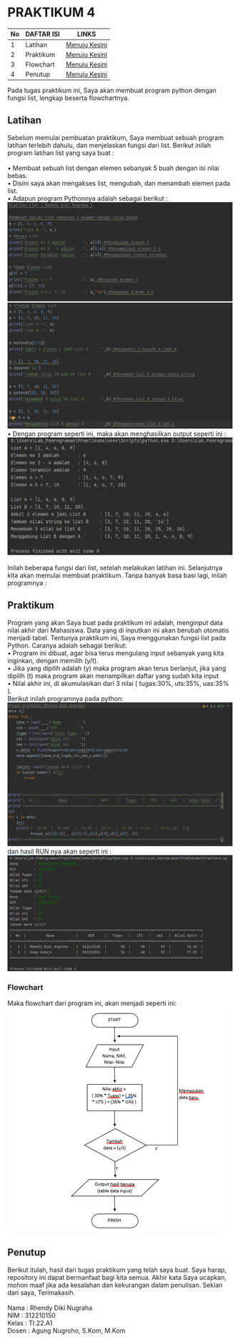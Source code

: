 # PRAKTIKUM 4
| No | DAFTAR ISI | LINKS                                                                |
|-------------|------------|----------------------------------------------------------------------|
|  1 | Latihan    | [Menuju Kesini](https://github.com/RhendyDikiN/Praktikum4#latihan)   |
|  2 | Praktikum  | [Menuju Kesini](https://github.com/RhendyDikiN/Praktikum4#praktikum) |
|  3 | Flowchart  | [Menuju Kesini](https://github.com/RhendyDikiN/Praktikum4#flowchart) |
|  4 | Penutup    | [Menuju Kesini](https://github.com/RhendyDikiN/Praktikum4#penutup)   |

Pada tugas praktikum ini, Saya akan membuat program python dengan fungsi list, lengkap beserta flowchartnya.<br/>
## Latihan
Sebelum memulai pembuatan praktikum, Saya membuat sebuah program latihan terlebih dahulu, dan menjelaskan fungsi dari list. Berikut inilah program latihan list yang saya buat :<br/><br/>
• Membuat sebuah list dengan elemen sebanyak 5 buah dengan isi nilai bebas.<br/>
• Disini saya akan mengakses list, mengubah, dan menambah elemen pada list.<br/>
• Adapun program Pythonnya adalah sebagai berikut :<br/>
![img.png](Screenshots/ss1.png)<br/>
![img.png](Screenshots/ss2.png)<br/>
• Dengan program seperti ini, maka akan menghasilkan output seperti ini :<br/>
![img.png](Screenshots/ss3.png)<br/><br/>
Inilah beberapa fungsi dari list, setelah melakukan latihan ini. Selanjutnya kita akan memulai membuat praktikum. Tanpa banyak basa basi lagi, inilah programnya :<br/>
## Praktikum
Program yang akan Saya buat pada praktikum ini adalah, menginput data nilai akhir dari Mahasiswa. Data yang di inputkan ini akan berubah otomatis menjadi tabel. Tentunya praktikum ini, Saya menggunakan fungsi list pada Python. Caranya adalah sebagai berikut:<br/>
• Program ini dibuat, agar bisa terus mengulang input sebanyak yang kita inginkan, dengan memilih (y/t).<br/>
• Jika yang dipilih adalah (y) maka program akan terus berlanjut, jika yang dipilih (t) maka program akan menampilkan daftar yang sudah kita input<br/>
• Nilai akhir ini, di akumulasikan dari 3 nilai ( tugas:30%, uts:35%, uas:35% ).<br/>
Berikut inilah programnya pada python:<br/>
![img.png](Screenshots/ss4.png)<br/>
dan hasil RUN nya akan seperti ini :<br/>
![img.png](Screenshots/ss5.png)<br/>
### Flowchart
Maka flowchart dari program ini, akan menjadi seperti ini:<br/>
![img.png](Screenshots/ss6.png)<br/>
## Penutup
Berikut itulah, hasil dari tugas praktikum yang telah saya buat. Saya harap, repository ini dapat bermanfaat bagi kita semua. Akhir kata Saya ucapkan, mohon maaf jika ada kesalahan dan kekurangan dalam penulisan. Sekian dari saya, Terimakasih.<br/><br/>
Nama    : Rhendy Diki Nugraha<br/>
NIM     : 312210150<br/>
Kelas   : TI.22.A1<br/>
Dosen   : Agung Nugroho, S.Kom, M.Kom<br/>
